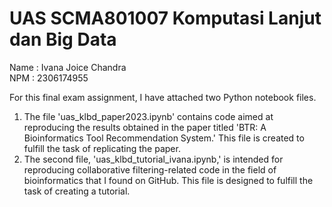 # UAS SCMA801007 Komputasi Lanjut dan Big Data
Name : Ivana Joice Chandra\
NPM  : 2306174955

For this final exam assignment, I have attached two Python notebook files. 
1. The file 'uas_klbd_paper2023.ipynb' contains code aimed at reproducing the results obtained in the paper titled 'BTR: A Bioinformatics Tool Recommendation System.' This file is created to fulfill the task of replicating the paper. 
2. The second file, 'uas_klbd_tutorial_ivana.ipynb,' is intended for reproducing collaborative filtering-related code in the field of bioinformatics that I found on GitHub. This file is designed to fulfill the task of creating a tutorial.
